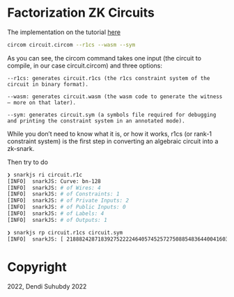 # Factorization ZK Circuits

The implementation on the tutorial [here](https://blog.iden3.io/first-zk-proof.html)

```bash
circom circuit.circom --r1cs --wasm --sym
```

As you can see, the circom command takes one input (the circuit to compile, in our case circuit.circom) and three options:

    --r1cs: generates circuit.r1cs (the r1cs constraint system of the circuit in binary format).

    --wasm: generates circuit.wasm (the wasm code to generate the witness – more on that later).

    --sym: generates circuit.sym (a symbols file required for debugging and printing the constraint system in an annotated mode).

While you don’t need to know what it is, or how it works, r1cs (or rank-1 constraint system) is the first step in converting an algebraic circuit into a zk-snark.

Then try to do

```bash
❯ snarkjs ri circuit.r1c
[INFO]  snarkJS: Curve: bn-128
[INFO]  snarkJS: # of Wires: 4
[INFO]  snarkJS: # of Constraints: 1
[INFO]  snarkJS: # of Private Inputs: 2
[INFO]  snarkJS: # of Public Inputs: 0
[INFO]  snarkJS: # of Labels: 4
[INFO]  snarkJS: # of Outputs: 1
```

```bash
❯ snarkjs rp circuit.r1cs circuit.sym
[INFO]  snarkJS: [ 21888242871839275222246405745257275088548364400416034343698204186575808495616main.a ] * [ main.b ] - [ 21888242871839275222246405745257275088548364400416034343698204186575808495616main.c ] = 0
```

# Copyright

2022, Dendi Suhubdy 2022

